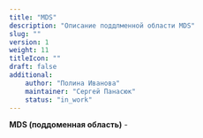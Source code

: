 ```yaml
---
title: "MDS"
description: "Описание поддлменной области MDS"
slug: ""
version: 1
weight: 11
titleIcon: ""
draft: false
additional:
    author: "Полина Иванова"
    maintainer: "Сергей Панасюк"
    status: "in_work"
---
```


**MDS (поддоменная область)** - 